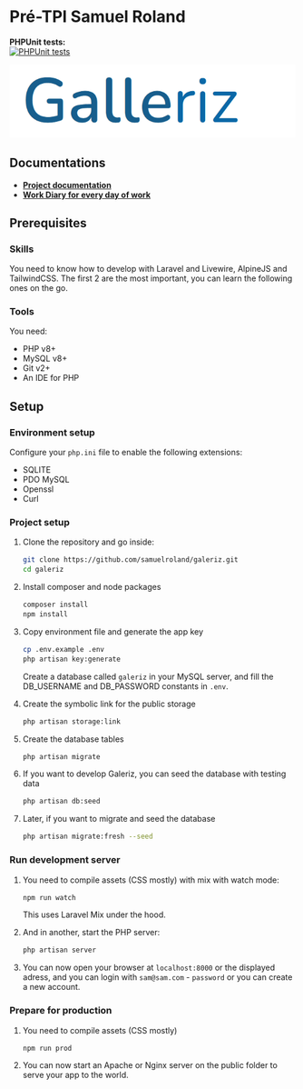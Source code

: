 # Pré-TPI Samuel Roland
**PHPUnit tests:**  
[![PHPUnit tests](https://github.com/samuelroland/galeriz/actions/workflows/laravel.yml/badge.svg?branch=main)](https://github.com/samuelroland/galeriz/actions/workflows/laravel.yml)


![logo visual](/docs/img/logo-visual.png)

## Documentations
- **[Project documentation](/docs/docs.md)**
- **[Work Diary for every day of work](/docs/WorkDiary.md)**


## Prerequisites
### Skills
You need to know how to develop with Laravel and Livewire, AlpineJS and TailwindCSS. The first 2 are the most important, you can learn the following ones on the go.

### Tools
You need:
<!-- check php and mysql versions choices -->
- PHP v8+
- MySQL v8+
- Git v2+
- An IDE for PHP

## Setup

### Environment setup

Configure your `php.ini` file to enable the following extensions:
- SQLITE
- PDO MySQL
- Openssl
- Curl

### Project setup
1. Clone the repository and go inside:
    ```bash
    git clone https://github.com/samuelroland/galeriz.git
    cd galeriz
    ```
1. Install composer and node packages
    ```bash
    composer install
    npm install
    ```

1. Copy environment file and generate the app key 
    ```bash
    cp .env.example .env
    php artisan key:generate
    ```
    Create a database called `galeriz` in your MySQL server, and fill the DB_USERNAME and DB_PASSWORD constants in `.env`.

1. Create the symbolic link for the public storage
    ```bash
    php artisan storage:link
    ```

1. Create the database tables
    ```bash
    php artisan migrate
    ```

1. If you want to develop Galeriz, you can seed the database with testing data
    ```bash
    php artisan db:seed
    ```

1. Later, if you want to migrate and seed the database
    ```bash
    php artisan migrate:fresh --seed
    ```

### Run development server

1. You need to compile assets (CSS mostly) with mix with watch mode:
    ```bash
    npm run watch
    ```
    This uses Laravel Mix under the hood.

1. And in another, start the PHP server:
    ```bash
    php artisan server
    ```
1. You can now open your browser at `localhost:8000` or the displayed adress, and you can login with `sam@sam.com` - `password` or you can create a new account. 

### Prepare for production

1. You need to compile assets (CSS mostly)
    ```bash
    npm run prod
    ```
1. You can now start an Apache or Nginx server on the public folder to serve your app to the world.
